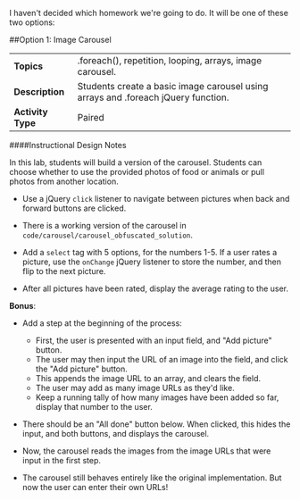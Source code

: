 I haven't decided which homework we're going to do. It will be one of these two options:

##Option 1: Image Carousel

| | |
| ------------- |:-------------|
| __Topics__ | .foreach(), repetition, looping, arrays, image carousel. | 
| __Description__| Students create a basic image carousel using arrays and .foreach jQuery function. |    
| __Activity Type__| Paired | 


####Instructional Design Notes 

In this lab, students will build a version of the carousel. Students can choose whether to use the provided photos of food or animals or pull photos from another location.

*	Use a jQuery `click` listener to navigate between pictures when back and forward buttons are clicked.

*	There is a working version of the carousel in `code/carousel/carousel_obfuscated_solution`.

*	Add a `select` tag with 5 options, for the numbers 1-5. If a user rates a picture, use the `onChange` jQuery listener to store the number, and then flip to the next picture. 
*	After all pictures have been rated, display the average rating to the user.


__Bonus__: 

- Add a step at the beginning of the process:
	- First, the user is presented with an input field, and "Add picture" button.
	- The user may then input the URL of an image into the field, and click the "Add picture" button. 
	- This appends the image URL to an array, and clears the field. 
	- The user may add as many image URLs as they'd like.
	- Keep a running tally of how many images have been added so far, display that number to the user.
	
- There should be an "All done" button below. When clicked, this hides the input, and both buttons, and displays the carousel.
- Now, the carousel reads the images from the image URLs that were input in the first step.
- The carousel still behaves entirely like the original implementation. But now the user can enter their own URLs!